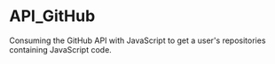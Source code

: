 # API_GitHub
Consuming the GitHub API with JavaScript to get a user's repositories containing JavaScript code.
